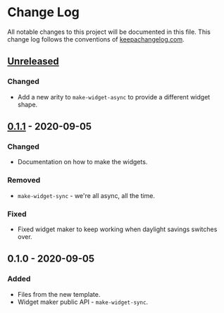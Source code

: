 # Change Log
All notable changes to this project will be documented in this file. This change log follows the conventions of [keepachangelog.com](http://keepachangelog.com/).

## [Unreleased]
### Changed
- Add a new arity to `make-widget-async` to provide a different widget shape.

## [0.1.1] - 2020-09-05
### Changed
- Documentation on how to make the widgets.

### Removed
- `make-widget-sync` - we're all async, all the time.

### Fixed
- Fixed widget maker to keep working when daylight savings switches over.

## 0.1.0 - 2020-09-05
### Added
- Files from the new template.
- Widget maker public API - `make-widget-sync`.

[Unreleased]: https://github.com/your-name/solutions/compare/0.1.1...HEAD
[0.1.1]: https://github.com/your-name/solutions/compare/0.1.0...0.1.1
